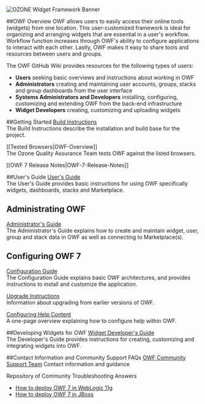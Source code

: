 ![OZONE Widget Framework Banner](https://github.com/ozoneplatform/owf/wiki/OWFImages/OWF7/OZONE_widget_framework_banner.png)

##OWF Overview
OWF allows users to easily access their online tools (widgets) from one location. This user-customized framework is ideal for organizing and arranging widgets that are essential in a user's workflow. Workflow function increases through OWF's ability to configure applications to interact with each other. Lastly, OWF makes it easy to share tools and resources between users and groups.

The OWF GitHub Wiki provides resources for the following types of users:
* **Users** seeking basic overviews and instructions about working in OWF
* **Administrators** creating and maintaining user accounts, groups, stacks and group dashboards from the user interface
* **Systems Administrators and Developers** installing, configuring, customizing and extending OWF from the back-end infrastructure
* **Widget Developers** creating, customizing and uploading widgets  

 
##Getting Started
[Build Instructions](https://github.com/ozoneplatform/owf/wiki/Build-Instructions-Home)<br>
The Build Instructions describe the installation and build base for the project.

[[Tested Browsers|OWF-Overview]]<br>
The Ozone Quality Assurance Team tests OWF against the listed browsers.

[[OWF 7 Release Notes|OWF-7-Release-Notes]]

##User's Guide
[User's Guide](https://github.com/ozoneplatform/owf/wiki/User's-Guide-Home)<br> 
The User's Guide provides basic instructions for using OWF specifically widgets, dashboards, stacks and Marketplace. 

## Administrating OWF
[Administrator's Guide](https://github.com/ozoneplatform/owf/wiki/Administrator's-Guide-Home)<br>
The Administrator's Guide explains how to create and maintain widget, user, group and stack data in OWF as well as connecting to Marketplace(s).

## Configuring OWF 7
[Configuration Guide](https://github.com/ozoneplatform/owf/wiki/Configuration-Guide-Home)<br>
The Configuration Guide explains basic OWF architectures, and provides instructions to install and customize the application.

[Upgrade Instructions](https://github.com/ozoneplatform/owf/wiki/Upgrade-Instructions-Home)<br>
Information about upgrading from earlier versions of OWF. 

[Configuring Help Content](https://github.com/ozoneplatform/owf/wiki/OWF-7-Instructions-for-Configuring-Help-Content)<br>
A one-page overview explaining how to configure help within OWF. 

##Developing Widgets for OWF
[Widget Developer's Guide](https://github.com/ozoneplatform/owf/wiki/Widget-Developer's-Guide-Home)<br>
The Developer's Guide provides instructions for creating, customizing and integrating widgets into OWF. 

##Contact Information and Community Support FAQs
[OWF Community Support Team](https://github.com/ozoneplatform/owf/wiki/Support-Guidance)
Contact information and guidance

Repository of Community Troubleshooting Answers 

* [How to deploy OWF 7 in WebLogic 11g](https://github.com/ozoneplatform/owf/wiki/Deploy-OWF-7-in-WebLogic-11g)
* [How to deploy OWF 7 in JBoss](https://github.com/ozoneplatform/owf/wiki/Running-OWF-in-JBoss)